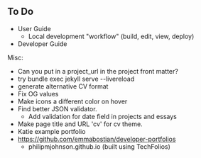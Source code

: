 ## To Do

* User Guide
  * Local development "workflow" (build, edit, view, deploy) 
* Developer Guide

Misc:
* Can you put in a project_url in the project front matter?
* try bundle exec jekyll serve --livereload
* generate alternative CV format
* Fix OG values
* Make icons a different color on hover
* Find better JSON validator.
    * Add validation for date field in projects and essays
* Make page title and URL 'cv' for cv theme.
* Katie example portfolio
* https://github.com/emmabostian/developer-portfolios
  * philipmjohnson.github.io (built using TechFolios) 
